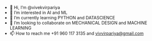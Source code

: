 - 👋 Hi, I’m @vivekvirpariya
- 👀 I’m interested in AI and ML
- 🌱 I’m currently learning PYTHON and DATASCIENCE
- 💞️ I’m looking to collaborate on MECHANICAL DESIGN and MACHINE LEARNING
- 📫 How to reach me +91 960 117 3135 and vivvirpariya@gmail.com

<!---
vivvirpariya/vivvirpariya is a ✨ special ✨ repository because its `README.md` (this file) appears on your GitHub profile.
You can click the Preview link to take a look at your changes.
--->
